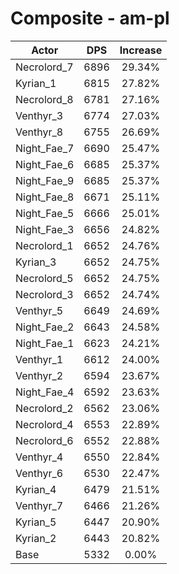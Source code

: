 # Composite - am-pl
| Actor | DPS | Increase |
|---|:---:|:---:|
|Necrolord_7|6896|29.34%|
|Kyrian_1|6815|27.82%|
|Necrolord_8|6781|27.16%|
|Venthyr_3|6774|27.03%|
|Venthyr_8|6755|26.69%|
|Night_Fae_7|6690|25.47%|
|Night_Fae_6|6685|25.37%|
|Night_Fae_9|6685|25.37%|
|Night_Fae_8|6671|25.11%|
|Night_Fae_5|6666|25.01%|
|Night_Fae_3|6656|24.82%|
|Necrolord_1|6652|24.76%|
|Kyrian_3|6652|24.75%|
|Necrolord_5|6652|24.75%|
|Necrolord_3|6652|24.74%|
|Venthyr_5|6649|24.69%|
|Night_Fae_2|6643|24.58%|
|Night_Fae_1|6623|24.21%|
|Venthyr_1|6612|24.00%|
|Venthyr_2|6594|23.67%|
|Night_Fae_4|6592|23.63%|
|Necrolord_2|6562|23.06%|
|Necrolord_4|6553|22.89%|
|Necrolord_6|6552|22.88%|
|Venthyr_4|6550|22.84%|
|Venthyr_6|6530|22.47%|
|Kyrian_4|6479|21.51%|
|Venthyr_7|6466|21.26%|
|Kyrian_5|6447|20.90%|
|Kyrian_2|6443|20.82%|
|Base|5332|0.00%|
